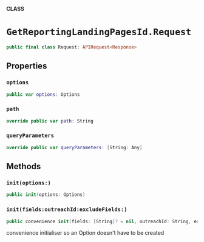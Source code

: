 **CLASS**

# `GetReportingLandingPagesId.Request`

```swift
public final class Request: APIRequest<Response>
```

## Properties
### `options`

```swift
public var options: Options
```

### `path`

```swift
override public var path: String
```

### `queryParameters`

```swift
override public var queryParameters: [String: Any]
```

## Methods
### `init(options:)`

```swift
public init(options: Options)
```

### `init(fields:outreachId:excludeFields:)`

```swift
public convenience init(fields: [String]? = nil, outreachId: String, excludeFields: [String]? = nil)
```

convenience initialiser so an Option doesn't have to be created
